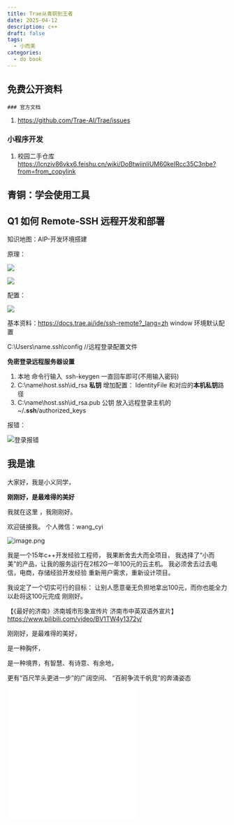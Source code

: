 ```yaml
---
title: Trae从青铜到王者
date: 2025-04-12
description: c++
draft: false
tags:
  - 小而美
categories:
  - do book
---
```

## 免费公开资料


	### 官方文档
1. https://github.com/Trae-AI/Trae/issues

### 小程序开发

1. 校园二手仓库 https://lcnziv86vkx6.feishu.cn/wiki/DoBtwiinliUM60keIRcc35C3nbe?from=from_copylink

## 青铜：学会使用工具

## Q1  如何 Remote-SSH 远程开发和部署

知识地图：AIP-开发环境搭建

原理：

![](https://i-blog.csdnimg.cn/img_convert/957456ca87016bb7994e88ebbb0fe246.png)

![](https://i-blog.csdnimg.cn/img_convert/d967ddfa3857dc46be2191527c38ef1c.png)

配置：


![](https://i-blog.csdnimg.cn/img_convert/45fc785e965abb2e0649fa98c45cbc3b.png)


基本资料：https://docs.trae.ai/ide/ssh-remote?_lang=zh
window 环境默认配置

C:\Users\name\.ssh\config  //远程登录配置文件


**免密登录远程服务器设置**

1. 本地 命令行输入  ssh-keygen 一直回车即可(不用输入密码)
2. C:\name\host\.ssh\id_rsa  **私钥** 增加配置：  IdentityFile 和对应的**本机私钥**路径
3. C:\name\host\.ssh\id_rsa.pub 公钥 放入远程登录主机的 ~/**.ssh**/authorized_keys

报错：

![登录报错](https://money-1256465252.cos.ap-beijing.myqcloud.com/2025/20250503164806.png)


## 我是谁

大家好，我是小义同学，

**刚刚好，是最难得的美好**

我就在这里 ，我刚刚好。

欢迎链接我。 个人微信：wang_cyi


![image.png](https://s2.loli.net/2025/04/03/1Qbo8463tKEqkeT.png)


我是一个15年c++开发经验工程师，
我果断舍去大而全项目，
我选择了“小而美”的产品，让我的服务运行在2核2G一年100元的云主机。
我必须舍去过去电信，电商，存储经验开发经验
重新用户需求，重新设计项目。

我设定了一个切实可行的目标：
让别人愿意毫无负担地拿出100元，而你也能全力以赴将这100元完成
刚刚好。

【《最好的济南》济南城市形象宣传片 济南市中英双语外宣片】
https://www.bilibili.com/video/BV1TW4y1372y/

刚刚好，是最难得的美好，

是一种胸怀，

是一种境界，有智慧、有诗意、有余地，

更有“百尺竿头更进一步”的广阔空间、
“百舸争流千帆竞”的奔涌姿态
<iframe src="//player.bilibili.com/player.html?isOutside=true&aid=947706170&bvid=BV1TW4y1372y&cid=1001200489&p=1" scrolling="no" border="0" frameborder="no" framespacing="0" allowfullscreen="true"></iframe>

<iframe src="//player.bilibili.com/player.html?isOutside=true&aid=947706170&bvid=BV1TW4y1372y&cid=1001200489&p=1" scrolling="no" border="0" frameborder="no" framespacing="0" allowfullscreen="true"></iframe>






